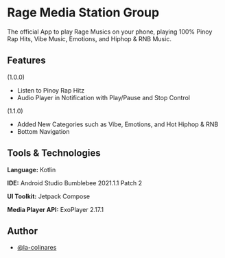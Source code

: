 
# Rage Media Station Group

The official App to play Rage Musics on your phone, playing 100% Pinoy Rap Hits, Vibe Music, Emotions, and Hiphop & RNB Music.


## Features
(1.0.0)
- Listen to Pinoy Rap Hitz
- Audio Player in Notification with Play/Pause and Stop Control

(1.1.0)
- Added New Categories such as Vibe, Emotions, and Hot Hiphop & RNB
- Bottom Navigation


## Tools & Technologies

**Language:** Kotlin

**IDE:** Android Studio Bumblebee 2021.1.1 Patch 2

**UI Toolkit:** Jetpack Compose

**Media Player API:** ExoPlayer 2.17.1

## Author

- [@la-colinares](https://github.com/la-colinares/)